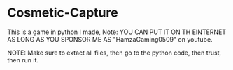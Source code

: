 # Cosmetic-Capture
This is a game in python I made, Note: YOU CAN PUT IT ON TH EINTERNET AS LONG AS YOU SPONSOR ME AS "HamzaGaming0509" on youtube.

NOTE: Make sure to extact all files, then go to the python code, then trust, then run it.
